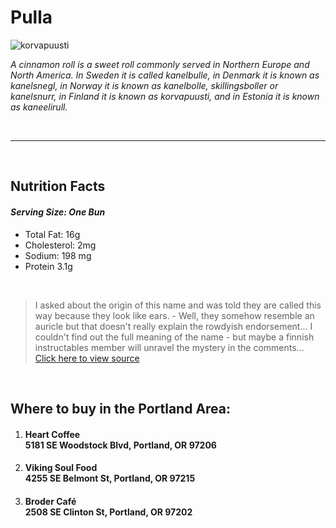 # Pulla

![korvapuusti](http://www.findingfeasts.com.au/wp-content/uploads/2011/10/FinSkis_Pulla_Sweet-Finnish-Cardamom-Bread_28-1024x682.jpg)

_A cinnamon roll is a sweet roll commonly served in Northern Europe and North America. In Sweden it is called kanelbulle, in Denmark it is known as kanelsnegl, in Norway it is known as kanelbolle, skillingsboller or kanelsnurr, in Finland it is known as korvapuusti, and in Estonia it is known as kaneelirull._

<br>

* * * 

<br>


## Nutrition Facts
#### _**Serving Size: One Bun**_
* Total Fat: 16g
* Cholesterol: 2mg
* Sodium: 198 mg
* Protein 3.1g

<br>

> I asked about the origin of this name and was told they are called this way because they look like ears. - Well, they somehow resemble an auricle but that doesn't really explain the rowdyish endorsement...
I couldn't find out the full meaning of the name - but maybe a finnish instructables member will unravel the mystery in the comments...
[Click here to view source](https://www.instructables.com/Finnish-Korvapuustit-aka-Slap-In-The-Face-Cinnamon/)

<br>

## Where to buy in the Portland Area:
1. ####  **Heart Coffee** <br> 5181 SE Woodstock Blvd, Portland, OR 97206
2. #### **Viking Soul Food** <br> 4255 SE Belmont St, Portland, OR 97215
3. #### **Broder Café** <br> 2508 SE Clinton St, Portland, OR 97202 
